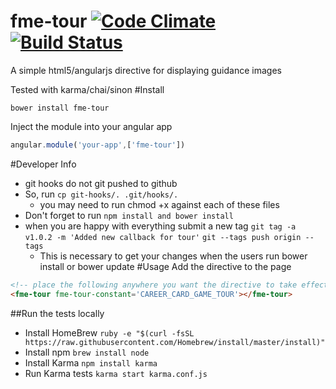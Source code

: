 # fme-tour [![Code Climate](https://codeclimate.com/github/FullMeasureEducation/fme-tour/badges/gpa.svg)](https://codeclimate.com/github/FullMeasureEducation/fme-tour) [![Build Status](https://travis-ci.org/FullMeasureEducation/fme-tour.svg?branch=master)](https://travis-ci.org/FullMeasureEducation/fme-tour)
A simple html5/angularjs directive for displaying guidance images

Tested with karma/chai/sinon
#Install
```
bower install fme-tour
```
Inject the module into your angular app
```js
angular.module('your-app',['fme-tour'])
```
#Developer Info
- git hooks do not git pushed to github
- So, run 
``` cp git-hooks/. .git/hooks/. ```
  - you may need to run chmod +x against each of these files
- Don't forget to run ```npm install and bower install```
- when you are happy with everything submit a new tag ```git tag -a v1.0.2 -m 'Added new callback for tour'``` ```git --tags push origin --tags```
  - This is necessary to get your changes when the users run bower install or bower update 
#Usage
Add the directive to the page
```html
<!-- place the following anywhere you want the directive to take effect. The id is important. It must be set to id="guidance-image-modal" -->
<fme-tour fme-tour-constant='CAREER_CARD_GAME_TOUR'></fme-tour>
```

##Run the tests locally
  - Install HomeBrew
    ```ruby -e "$(curl -fsSL https://raw.githubusercontent.com/Homebrew/install/master/install)"```
  - Install npm
    ```brew install node```
  - Install Karma
    ```npm install karma```
  - Run Karma tests
    ```karma start karma.conf.js```
